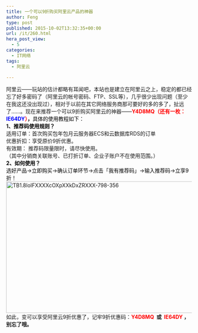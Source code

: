 ```yaml
---
title: 一个可以9折购买阿里云产品的神器
author: Feng
type: post
published: 2015-10-02T13:32:35+00:00
url: /it/260.html
hera_post_view:
  - 5
categories:
  - IT网络
tags:
  - 阿里云

---
```

阿里云——玩站的估计都略有耳闻吧，本站也是建立在阿里云之上，稳定的都已经忘了好多密码了（阿里云的帐号密码、FTP、SSL等），几乎很少出现问题（至少在我这还没出现过），相对于以前在其它网络服务商那可要好的多的多了，扯远了……。现在来推荐一个可以9折购买阿里云的神器——**<span style="color: #ff0000;">Y4D8MQ（还有一枚：<span style="color: #0000ff;">IE64DY</span>）<span style="color: #000000;">，</span></span>**<span style="color: #ff0000;"><span style="color: #000000;">具体的使用教程如下：</span></span>  
**1、**<a name="OLE_LINK6"></a><span style="color: #000000;"><b>推荐码使用规则？</b></span>  
适用订单：首次购买包年包月云服务器ECS和云数据库RDS的订单  
优惠折扣：享受原价9折优惠。  
<a name="OLE_LINK12"></a>有效期： 推荐码限量限时，请尽快使用。  
（其中分销商关联账号、已打折订单、企业子账户不在使用范围。）  
<span style="color: #000000;"><b>2、如何使用？</b></span>  
<span style="color: #000000;">选好产品->立即购买->确认订单环节->点击「我有推荐码」->输入推荐码->立享9折！</span>  
[<img loading="lazy" decoding="async" class="aligncenter size-full wp-image-1854" src="http://uu126.cn/wp-content/uploads/2015/10/TB1.8loIFXXXXcOXpXXkDxZRXXX-798-356.png" alt="TB1.8loIFXXXXcOXpXXkDxZRXXX-798-356" width="798" height="356" />][1]  
如此，变可以享受阿里云9折优惠了，记牢9折优惠码：**<span style="color: #ff0000;">Y4D8MQ  </span>或<span style="color: #ff0000;">  IE64DY </span>，别忘了哦。**

<div>
</div>

<div>
</div>

 [1]: http://uu126.cn/wp-content/uploads/2015/10/TB1.8loIFXXXXcOXpXXkDxZRXXX-798-356.png